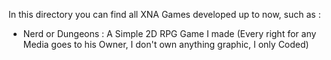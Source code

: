 In this directory you can find all XNA Games developed up to now, such as :
- Nerd or Dungeons : A Simple 2D RPG Game I made (Every right for any Media goes to his Owner, I don't own anything graphic, I only Coded)
